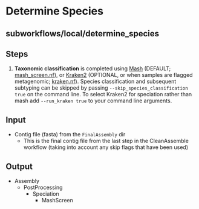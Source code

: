 # Determine Species

## subworkflows/local/determine_species

## Steps
1. **Taxonomic classification** is completed using [Mash](https://github.com/marbl/Mash) (DEFAULT; [mash_screen.nf](https://github.com/phac-nml/mikrokondo/blob/main/modules/local/mash_screen.nf)), or [Kraken2](https://github.com/DerrickWood/kraken2) (OPTIONAL, or when samples are flagged metagenomic; [kraken.nf](https://github.com/phac-nml/mikrokondo/blob/main/modules/local/kraken.nf)). Species classification and subsequent subtyping can be skipped by passing `--skip_species_classification true` on the command line. To select Kraken2 for speciation rather than mash add `--run_kraken true` to your command line arguments.


## Input
- Contig file (fasta) from the `FinalAssembly` dir
	- This is the final contig file from the last step in the CleanAssemble workflow (taking into account any skip flags that have been used)

## Output
- Assembly
	- PostProcessing
        - Speciation
			- MashScreen
